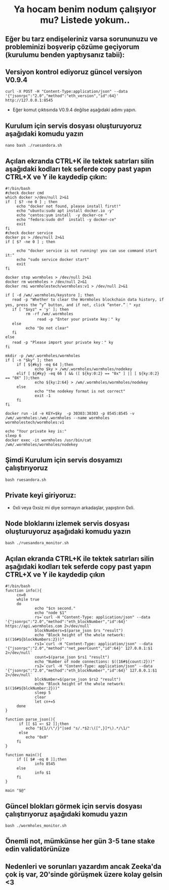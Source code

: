 <h1 align="center"> Ya hocam benim nodum çalışıyor mu? Listede yokum.. </h1>

## Eğer bu tarz endişeleriniz varsa sorununuzu ve probleminizi boşverip çözüme geçiyorum (kurulumu benden yaptıysanız tabii):

## Versiyon kontrol ediyoruz güncel versiyon V0.9.4

```
curl -X POST -H "Content-Type:application/json" --data '{"jsonrpc":"2.0","method":"eth_version","id":64}' http://127.0.0.1:8545
```

 * Eğer komut çıktısında  V0.9.4 değilse aşağıdaki adımı yapın. 

## Kurulum için servis dosyası oluşturuyoruz aşağıdaki komudu yazın 
 ```
nano bash ./ruesandora.sh
```

## Açılan ekranda CTRL+K ile tektek satırları silin aşağıdaki kodları tek seferde copy past yapın CTRL+X ve Y ile kaydedip çıkın:
```
#!/bin/bash
#check docker cmd
which docker >/dev/null 2>&1
if  [ $? -ne 0 ] ; then
     echo "docker not found, please install first!"
     echo "ubuntu:sudo apt install docker.io -y"
     echo "centos:yum install  -y docker-ce "
     echo "fedora:sudo dnf  install -y docker-ce"
     exit
fi
#check docker service
docker ps > /dev/null 2>&1
if [ $? -ne 0 ] ; then

     echo "docker service is not running! you can use command start it:"
     echo "sudo service docker start"
     exit
fi

docker stop wormholes > /dev/null 2>&1
docker rm wormholes > /dev/null 2>&1
docker rmi wormholestech/wormholes:v1 > /dev/null 2>&1

if [ -d /wm/.wormholes/keystore ]; then
   read -p "Whether to clear the Wormholes blockchain data history, if yes, press the “y” button, and if not, click “enter.”：" xyz
   if [ "$xyz" = 'y' ]; then
         rm -rf /wm/.wormholes
              read -p "Enter your private key：" ky
   else
         echo "Do not clear"
   fi
else
   read -p "Please import your private key：" ky
fi

mkdir -p /wm/.wormholes/wormholes
if [ -n "$ky" ]; then
     if [ ${#ky} -eq 64 ];then
             echo $ky > /wm/.wormholes/wormholes/nodekey
     elif [ ${#ky} -eq 66 ] && ([ ${ky:0:2} == "0x" ] || [ ${ky:0:2} == "0X" ]);then
             echo ${ky:2:64} > /wm/.wormholes/wormholes/nodekey
     else
             echo "the nodekey format is not correct"
             exit -1
     fi
fi

docker run -id -e KEY=$ky  -p 30303:30303 -p 8545:8545 -v /wm/.wormholes:/wm/.wormholes --name wormholes wormholestech/wormholes:v1

echo "Your private key is:"
sleep 6
docker exec -it wormholes /usr/bin/cat /wm/.wormholes/wormholes/nodekey
```

## Şimdi Kurulum için servis dosyamızı çalıştırıyoruz
```
bash ruesandora.sh
```

## Private keyi giriyoruz:

 * 0xli veya 0xsiz mi diye sormayın arkadaşlar, yapıştırın 0xli.


## Node bloklarını izlemek servis dosyası oluşturuyoruz aşağıdaki komudu yazın 

```
bash ./ruesandora_monitor.sh
```


## Açılan ekranda CTRL+K ile tektek satırları silin aşağıdaki kodları tek seferde copy past yapın CTRL+X ve Y ile kaydedip çıkın
```
#!/bin/bash
function info(){
     cn=0
     while true
     do
             echo "$cn second."
             echo "node $1"
             rs=`curl -H "Content-Type: application/json" --data '{"jsonrpc":"2.0","method":"eth_blockNumber","id":64}' https://api.wormholes.com 2>/dev/null`
             blockNumbers=$(parse_json $rs "result")
             echo "Block height of the whole network: $((16#${blockNumbers:2}))"
             rs1=`curl -H "Content-Type: application/json" --data '{"jsonrpc":"2.0","method":"net_peerCount","id":64}' 127.0.0.1:$1 2>/dev/null`
             count=$(parse_json $rs1 "result")
             echo "Number of node connections: $((16#${count:2}))"
             rs2=`curl -H "Content-Type: application/json" --data '{"jsonrpc":"2.0","method":"eth_blockNumber","id":64}' 127.0.0.1:$1 2>/dev/null`
             blckNumber=$(parse_json $rs2 "result")
             echo "Block height of the whole network: $((16#${blckNumber:2}))"
             sleep 5
             clear
             let cn+=5
     done
}

function parse_json(){
      if [[ $1 =~ $2 ]];then
         echo "${1//\"/}"|sed "s/.*$2:\([^,}]*\).*/\1/"
      else
         echo "0x0"
     fi
}

function main(){
     if [[ $# -eq 0 ]];then
             info 8545
     else
             info $1
     fi
}

main "$@"
```

## Güncel blokları görmek için servis dosyası çalıştırıyoruz aşağıdaki komudu yazın 
```
bash ./wormholes_monitor.sh
```

## Önemli not, mümkünse her gün 3-5 tane stake edin validatörünüze
## Nedenleri ve sorunları yazardım ancak Zeeka'da çok iş var, 20'sinde görüşmek üzere kolay gelsin <3

